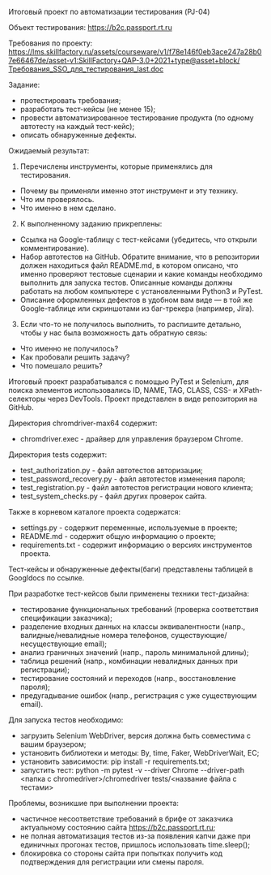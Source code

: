 Итоговый проект по автоматизации тестирования (PJ-04)

Объект тестирования: https://b2c.passport.rt.ru

Требования по проекту: https://lms.skillfactory.ru/assets/courseware/v1/f78e146f0eb3ace247a28b07e66467de/asset-v1:SkillFactory+QAP-3.0+2021+type@asset+block/Требования_SSO_для_тестирования_last.doc

Задание:
 - протестировать требования;
 - разработать тест-кейсы (не менее 15);
 - провести автоматизированное тестирование продукта (по одному автотесту на каждый тест-кейс);
 - описать обнаруженные дефекты.

Ожидаемый результат:
1. Перечислены инструменты, которые применялись для тестирования.
 - Почему вы применяли именно этот инструмент и эту технику.
 - Что им проверялось.
 - Что именно в нем сделано.
2. К выполненному заданию прикреплены:
 - Ссылка на Google-таблицу с тест-кейсами (убедитесь, что открыли комментирование).
 - Набор автотестов на GitHub. Обратите внимание, что в репозитории должен находиться файл README.md, в котором описано, что именно проверяют тестовые сценарии и какие команды необходимо выполнить для запуска тестов. Описанные команды должны работать на любом компьютере с установленными Python3 и PyTest.
 - Описание оформленных дефектов в удобном вам виде — в той же Google-таблице или скриншотами из баг-трекера (например, Jira).
3. Если что-то не получилось выполнить, то распишите детально, чтобы у нас была возможность дать обратную связь:
 - Что именно не получилось?
 - Как пробовали решить задачу?
 - Что помешало решить?

Итоговый проект разрабатывался с помощью PyTest и Selenium, для поиска элементов использовались ID, NAME, TAG, CLASS, CSS- и XPath-селекторы через DevTools.
Проект представлен в виде репозитория на GitHub.

Директория chromdriver-max64 содержит:
 - chromdriver.exec - драйвер для управления браузером Chrome.

Директория tests содержит:
 - test_authorization.py - файл автотестов авторизации;
 - test_password_recovery.py - файл автотестов изменения пароля;
 - test_registration.py - файл автотестов регистрации нового клиента;
 - test_system_checks.py - файл других проверок сайта.

Также в корневом каталоге проекта содержатся:
 - settings.py - содержит переменные, используемые в проекте;
 - README.md - содержит общую информацию о проекте;
 - requirements.txt - содержит информацию о версиях инструментов проекта.

Тест-кейсы и обнаруженные дефекты(баги) представлены таблицей в Googldocs по ссылке.

При разработке тест-кейсов были применены техники тест-дизайна:
 - тестирование функциональных требований (проверка соответствия спецификации заказчика);
 - разделение входных данных на классы эквивалентности (напр., валидные/невалидные номера телефонов, существующие/несуществующие email);
 - анализ граничных значений (напр., пароль минимальной длины);
 - таблица решений (напр., комбинации невалидных данных при регистрации);
 - тестирование состояний и переходов (напр., восстановление пароля);
 - предугадывание ошибок (напр., регистрация с уже существующим email).

Для запуска тестов необходимо:
 - загрузить Selenium WebDriver, версия должна быть совместима с вашим браузером;
 - установить библиотеки и методы: By, time, Faker, WebDriverWait, EC;
 - установить зависимости: pip install -r requirements.txt;
 - запустить тест: python -m pytest -v --driver Chrome --driver-path <папка с chromedriver>/chromedriver tests/<название файла с тестами>

Проблемы, возникшие при выполнении проекта:
 - частичное несоответствие требований в брифе от заказчика актуальному состоянию сайта https://b2c.passport.rt.ru;
 - не полная автоматизация тестов из-за появления капчи даже при единичных прогонах тестов, пришлось использовать time.sleep();
 - блокировка со стороны сайта при попытках получить код подтверждения для регистрации или смены пароля.
